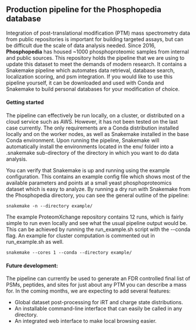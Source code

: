 ## Production pipeline for the Phosphopedia database

Integration of post-translational modification (PTM) mass spectrometry data from public repositories is 
important for building targeted assays, but can be difficult due the scale of data analysis needed.
Since 2016, **Phosphopedia** has housed ~1000 phosphoproteomic samples from internal and public sources.
This repository holds the pipeline that we are using to update this dataset to meet the demands of modern research.
It contains a Snakemake pipeline which automates data retrieval, database search, localization scoring, and psm integration.
If you would like to use this pipeline yourself, it can be downloaded and used with Conda and Snakemake to build
personal databases for your modification of choice.

#### Getting started

The pipeline can effectively be run locally, on a cluster, or distributed on a cloud service such as AWS.
However, it has not been tested on the last case currently.
The only requirements are a Conda distribution installed locally and on the worker nodes,
as well as Snakemake installed in the base Conda environment.
Upon running the pipeline, Snakemake will automatically install the environments located in the env/ folder
into a .snakemake sub-directory of the directory in which you want to do data analysis.

You can verify that Snakemake is up and running using the example configuration.
This contains an example config file which shows most of the available parameters
and points at a small yeast phosphoproteomics dataset which is easy to analyze.
By running a dry run with Snakemake from the Phosphopedia directory, 
you can see the general outline of the pipeline:

```
snakemake -n --directory example/
```

The example ProteomXchange repository contains 12 runs, 
which is fairly simple to run even locally and see what the usual pipeline output would be.
This can be achieved by running the run_example.sh script with the --conda flag.
An example for cluster computation is commented out in run_example.sh as well.

```
snakemake --cores 1 --conda --directory example/
```

#### Future development:

The pipeline can currently be used to generate an FDR controlled final list of
PSMs, peptides, and sites for just about any PTM you can describe a mass for.
In the coming months, we are expecting to add several features:

 - Global dataset post-processing for iRT and charge state distributions.
 - An installable command-line interface that can easily be called in any directory.
 - An integrated web interface to make local browsing easier.
